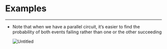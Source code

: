 # Examples

---

- Note that when we have a parallel circuit, it’s easier to find the probability of both events failing rather than one or the other succeeding
    
    ![Untitled](Examples%2040f78658470b47829cdfafb0e488b1ef/Untitled.png)